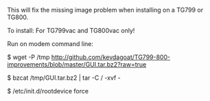 This will fix the missing image problem when installing on a TG799 or TG800.

To install:
For TG799vac and TG800vac only!

Run on modem command line:

$ wget -P /tmp http://github.com/kevdagoat/TG799-800-improvements/blob/master/GUI.tar.bz2?raw=true 

$ bzcat /tmp/GUI.tar.bz2 | tar -C / -xvf -

$ /etc/init.d/rootdevice force
